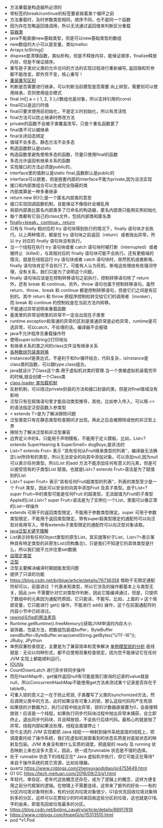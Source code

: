 - 方法重载是构造器所必须的
- 带标签的break/continue的标签要紧挨着某个循环之前
- 方法重载时，及时参数类型相同，顺序不同，也不是同一个函数
- 因为存在忽略返回值调用，所以无法通过返回值来判断区分重载
- [容器类](https://blog.csdn.net/qq_37465368/article/details/80854672)
- java不能直接new基础类型，但是可以new基础类型的数组
- new数组的大小可以是变量，类似malloc
- Arrays.toString()
- dispose是清理函数，类似析构，但是不释放内存，能保证顺序，finalize释放内存，但是不保证顺序。
- 重写是子类对父类的允许访问的方法的实现过程进行重新编写, 返回值和形参都不能改变。即外壳不变，核心重写！
- [重装重写区别](https://www.runoob.com/java/java-override-overload.html)
- 判断是否需要进行继承，可以判断当前模型是否需要 向上转型，需要则可以使用继承，否则使用组合模式
- final int[] a = { 1, 2, 3 };//数组也是对象，所以支持引用的const
- final可以是运行时值
- final只要求使用前初始化，不是定义时初始化，所以有灵活性
- final方法可以防止继承时修改方法
- private的函数不会被子类覆盖改写，只是个重名函数罢了
- final类不可以被继承
- final关闭动态绑定
- 值域不会多态，静态方法不会多态
- 构造函数默认是static
- 构造函数里避免使用多态的函数，尽量只使用final的函数
- 多态允许返回有继承关系的函数
- 实现接口的方法必须是public的，
- interface里的值默认是static final,函数默认是public的
- interface可以嵌套，但是嵌套内部的interface不能为private,因为没法实现
- 接口和内部类组合可以生成完全隐蔽的类
- 内部类算是一种多重继承
- return new B(){};是一个匿名内部类的意思
- 接口实现回调函数机制，且能保证不像指针会被乱用
- 局部内部类比匿名内部类多了已命名的构造器，匿名内部类只能用实例初始化
- 每个类都有它自己的class文件，包括内部类和匿名类
- [finally+break，continue，return](https://www.cnblogs.com/bethunebtj/p/4676020.html)
- 只有与 finally 相对应的 try 语句块得到执行的情况下，finally 语句块才会执行。以上两种情况，都是在 try 语句块之前返回（return）或者抛出异常，所以 try 对应的 finally 语句块没有执行。
- 当一个线程在执行 try 语句块或者 catch 语句块时被打断（interrupted）或者被终止（killed），与其相对应的 finally 语句块可能不会执行。还有更极端的情况，就是在线程运行 try 语句块或者 catch 语句块时，突然死机或者断电，finally 语句块肯定不会执行了。可能有人认为死机、断电这些理由有些强词夺理，没有关系，我们只是为了说明这个问题。
- finally 语句块应该是在控制转移语句之前执行，控制转移语句除了 return 外，还有 break 和 continue。另外，throw 语句也属于控制转移语句。虽然 return、throw、break 和 continue 都是控制转移语句，但是它们之间是有区别的。其中 return 和 throw 把程序控制权转交给它们的调用者（invoker），而 break 和 continue 的控制权是在当前方法内转移。
- 不能通过异常说明来重载函数
- 基类里的异常说明里的异常不一定会出现在子类里
- runtime exception和普通的异常的区别是普通异常是必检异常，runtime是可选异常，可以catch，不处理的话，编译器不会报错
- java不允许程序员重载操作符
- 使用super.toString()打印地址
- 有继承关系的类之间的class文件没有继承关系
- [各种数组包装类转换](https://blog.csdn.net/weixin_41615787/article/details/85115620)
- instanceof是表达式，不是利于和for循环结合，代码复杂，isInstance是class类的函数，可以跟type.class组合。
- java就设计了Class这个类.用于虚拟机对类的管理.当一个类被虚拟机装载完毕的时候,就会创建一个Class类
- [class loader 类加载机制](https://frank909.blog.csdn.net/article/details/54973413?utm_medium=distribute.pc_relevant_t0.none-task-blog-BlogCommendFromMachineLearnPai2-1.channel_param&depth_1-utm_source=distribute.pc_relevant_t0.none-task-blog-BlogCommendFromMachineLearnPai2-1.channel_param)
- 反射机制，可以绕过private封装的方法和接口封装的类，但是对final值域没有影响
- 泛型只有在赋值语句里才能自动类型推导，其他，比如参入传入，可以用.<>的语法指定泛型函数入参类型
- < extends T>是为了解决擦除问题
- 泛型类型只有在静态类型检查期间才出现。再此之后会被擦除成他的非泛型上界
- 擦除为了解决泛型和非泛型兼容
- 边界定义中的&，只能用于声明模板，不能用于定义模板，比如，List<? extends SuperHearing & SuperSmell> dogBoys;是非法的
- List<? extends Frut> 表示 “具有任何从Fruit继承类型的列表”，编译器无法确定List所持有的类型，所以无法安全的向其中添加对象。可以添加null,因为null 可以表示任何类型。所以List 的add 方法不能添加任何有意义的元素，但是可以接受现有的子类型List<Apple> 赋值。也就是List<? extends Frut>语法是为了赋值别的List
- List<? super Fruit> 表示“具有任何Fruit超类型的列表”，列表的类型至少是一个 Fruit 类型，因此可以安全的向其中添加Fruit 及其子类型。由于List<? super Fruit>中的类型可能是任何Fruit 的超类型，无法赋值为Fruit的子类型Apple的List<Apple>.List<? super Fruit>语法是为了实例化一个List，里面可以像正常的List一样操作
- extends 可用于的返回类型限定，不能用于参数类型限定。super 可用于参数类型限定，不能用于返回类型限定。带有super超类型限定的通配符可以向泛型对易用写入，带有extends子类型限定的通配符可以向泛型对象读取。
- [java泛型关键字理解](https://www.cnblogs.com/hf-cherish/p/4387662.html)
- List表示持有任何Object类型的原生List，其实就等价于List<Object>，List<?>表示某种具有特定类型的非原生List(同构集合)，只是我们不知道它的具体类型是什么，所以我们就不允许往里set数据
- [自限定类型](https://www.cnblogs.com/allmignt/p/12353745.html)
- [泛型](https://www.cnblogs.com/coprince/p/8603492.html)
- 泛型主要解决编译时期就能发现问题
- <?>提供了只读的功能
- https://blog.csdn.net/briblue/article/details/76736356 借助于无限定通配符却可以，前面讲过 ？代表未知类型，所以它涉及的操作都基本上与类型无关，因此 jvm 不需要针对它对类型作判断，因此它能编译通过，但是，只提供了数组中的元素因为通配符原因，它只能读，不能写。比如，上面的 v 这个局部变量，它只能进行 get() 操作，不能进行 add() 操作，这个在前面通配符的内容小节中已经讲过。
- [rewind与flip的用法差异](https://blog.csdn.net/yiifaa/article/details/77652914)
- Runtime.getRuntime().freeMemory()获取JVM申请的内存大小
- 装饰器，包装方法，把数组包装成buffer，ByteBuffer sendBuffer=ByteBuffer.wrap(sendString.getBytes("UTF-16"));
- JRuby, JPython
- 单例双重检查锁定，主要是为了兼容效率和竞争解决 [单例模型锁的分析](https://blog.csdn.net/chenchaofuck1/article/details/51702129/) 底线就是：无论以何种形式，都不应使用双重检查锁定，因为您不能保证它在任何 JVM 实现上都能顺利运行。
- [IOUtils](https://blog.csdn.net/weixin_42636552/article/details/109035895)
- CountDownLatch 进行异步转同步操作
- 而在HashMap中，get操作返回null有可能是我们查询的记录的value就是null，所以ConcurrentHashMap不能使用get方法来测试某个记录是否存在于table中。
- 可重入锁的意义之一在于防止死锁, 子类覆写了父类的synchonized方法，然后调用父类中的方法，此时如果没有可重入的锁，那么这段代码将产生死锁
- 如果锁的计数器为2，执行过程中抛出异常，锁的计数器直接置为0，会直接释放锁！应该是一个线程，如果执行同步代码块过程中抛出异常未捕获，会立即终止，退出同步代码块，并且释放锁，不会执行后续代码。最核心的就是抛了异常，线程内部如果没处理，线程会直接停止！
- 现今主流的 JVM 实现都把 Java 线程一一映射到操作系统底层的线程上，把调度委托给了操作系统，我们在虚拟机层面看到的状态实质是对底层状态的映射及包装。JVM 本身没有做什么实质的调度，把底层的 ready 及 running 状态映射上来也没多大意义，因此，统一成为runnable 状态是不错的选择。
- 处于 runnable 状态下的线程正在* Java 虚拟机中执行，但它可能正在等待*来自于操作系统的其它资源，比如处理器。
- quartz https://www.cnblogs.com/zhenyuyaodidiao/p/4755649.html
- G1 GC https://tech.meituan.com/2016/09/23/g1.html
- 年轻代、幸存区、老年代这些概念还存在，成为了逻辑上的概念，这样方便复用之前分代框架的逻辑。在物理上不需要连续，这带来了额外的好处——有的分区内垃圾对象特别多，有的分区内垃圾对象很少，G1会优先回收垃圾对象特别多的分区，这样可以花费较少的时间来回收这些分区的垃圾，这也就是G1名字的由来，即首先回收垃圾最多的分区。
- https://blog.csdn.net/boling_cavalry/article/details/88917818
- https://www.cnblogs.com/HopeGi/p/15313510.html
- pod *v1.Pod
